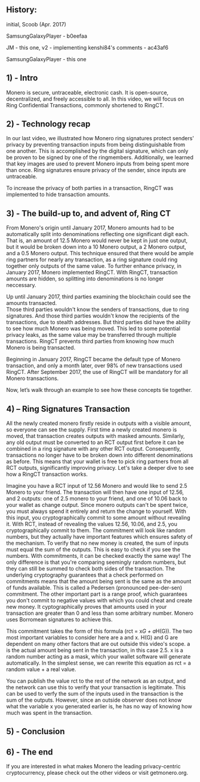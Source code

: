 ## History:
initial, Scoob (Apr. 2017)

SamsungGalaxyPlayer - b0eefaa

JM - this one, v2 - implementing kenshi84's comments - ac43af6

SamsungGalaxyPlayer - this one

## 1) - Intro

Monero is secure, untraceable, electronic cash. It is open-source, decentralized, and freely accessible to all.
In this video, we will focus on Ring Confidential Transactions, commonly shortened to RingCT.
 
## 2) - Technology recap
 
In our last video, we illustrated how Monero ring signatures protect senders' privacy by preventing transaction inputs from being distinguishable from one another.
This is accomplished by the digital signature, which can only be proven to be signed by one of the ringmembers.
Additionally, we learned that key images are used to prevent Monero inputs from being spent more than once.
Ring signatures ensure privacy of the sender, since inputs are untraceable.

To increase the privacy of both parties in a transaction, RingCT was implemented to hide transaction amounts.

## 3) - The build-up to, and advent of, Ring CT

From Monero's origin until January 2017, Monero amounts had to be automatically split into denominations reflecting one significant digit each.
That is, an amount of 12.5 Monero would never be kept in just one output, but it would be broken down into a 10 Monero output, a 2 Monero output, and a 0.5 Monero output.
This technique ensured that there would be ample ring partners for nearly any transaction, as a ring signature could ring together only outputs of the same value.
To further enhance privacy, in January 2017, Monero implemented RingCT.
With RingCT, transaction amounts are hidden, so splitting into denominations is no longer neccessary.

Up until January 2017, third parties examining the blockchain could see the amounts transacted.  
Those third parties wouldn't know the senders of transactions, due to ring signatures.
And those third parties wouldn't know the recipients of the transactions, due to stealth addresses.
But third parties did have the ability to see how much Monero was being moved.
This led to some potential privacy leaks, as the same value may be transferred through multiple transactions.
RingCT prevents third parties from knowing how much Monero is being transacted.

Beginning in January 2017, RingCT became the default type of Monero transaction, and only a month later, over 98% of new transactions used RingCT.
After September 2017, the use of RingCT will be mandatory for all Monero transactions.

Now, let’s walk through an example to see how these concepts tie together.

## 4) – Ring Signatures Transaction

All the newly created monero firstly reside in outputs with a visible amount, so everyone can see the supply.
First time a newly created monero is moved, that transaction creates outputs with masked amounts.
Similarly, any old output must be converted to an RCT output first before it can be combined in a ring signature with any other RCT output.
Consequently, transactions no longer have to be broken down into different denominations as before.
This means that your wallet is free to pick ring partners from all RCT outputs, significantly improving privacy.
Let's take a deeper dive to see how a RingCT transaction works.

Imagine you have a RCT input of 12.56 Monero and would like to send 2.5 Monero to your friend.
The transaction will then have one input of 12.56, and 2 outputs: one of 2.5 monero to your friend, and one of 10.06 back to your wallet as change output.
Since monero outputs can't be spent twice, you must always spend it entirely and return the change to yourself.
With this input, you cryptographically commit to some amount without revealing it.
With RCT, instead of revealing the values 12.56, 10.06, and 2.5, you cryptographically commit to them.
The commitment will look like random numbers, but they actually have important features which ensures safety of the mechanism.
To verify that no new money is created, the sum of inputs must equal the sum of the outputs.
This is easy to check if you see the numbers.
With commitments, it can be checked exactly the same way!
The only difference is that you're comparing seemingly random numbers, but they can still be summed to check both sides of the transaction.
The underlying cryptography guarantees that a check performed on commitments means that the amount being sent is the same as the amount of funds available.
This is called a Pedersen (pronounced pee-der-sen) commitment.
The other important part is a range proof, which guarantees you don't commit to negative values with which you could cheat and create new money.
It cyptographically proves that amounts used in your transaction are greater than 0 and less than some arbitrary number.
Monero uses Borromean signatures to achieve this.

This commitment takes the form of this formula (rct = x*G + a*H(G)).
The two most important variables to consider here are a and x.
H(G) and G are dependent on many other factors that are out outside this video's scope.
a is the actual amount being sent in the transaction, in this case 2.5.
x is a random number acting as a mask, which your wallet software will generate automatically.
In the simplest sense, we can rewrite this equation as rct = a random value + a real value.

You can publish the value rct to the rest of the network as an output, and the network can use this to verify that your transaction is legitimate. This can be used to verfy the sum of the inputs used in the transaction is the sum of the outputs.
However, since an outside observer does not know what the variable x you generated earlier is, he has no way of knowing how much was spent in the transaction.

## 5) - Conclusion

## 6) - The end

If you are interested in what makes Monero the leading privacy-centric cryptocurrency, please check out the other videos or visit getmonero.org.
